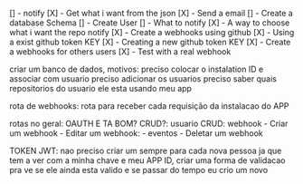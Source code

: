 [] - notify
[X] - Get what i want from the json
[X] - Send a email
[] - Create a database Schema
[] - Create User
[] - What to notify
[X] - A way to choose what i want the repo notify
[X] - Create a webhooks using github
[X] - Using a exist github token KEY
[X] - Creating a new github token KEY
[X] - Create a webhooks for others users
[X] - Test with a real webhook

criar um banco de dados, motivos:
preciso colocar o instalation ID e associar com usuario
preciso adicionar os usuarios
preciso saber quais repositorios do usuario ele esta usando meu app

rota de webhooks:
rota para receber cada requisição da instalacao do APP

rotas no geral:
OAUTH E TA BOM? CRUD?: usuario
CRUD: webhook - Criar um webhook - Editar um webhook: - eventos - Deletar um webhook

TOKEN JWT:
nao preciso criar um sempre para cada nova pessoa ja que tem a ver com a minha chave e meu APP ID, criar uma forma de validacao pra ve se ele ainda esta valido e se passar do tempo eu crio um novo
